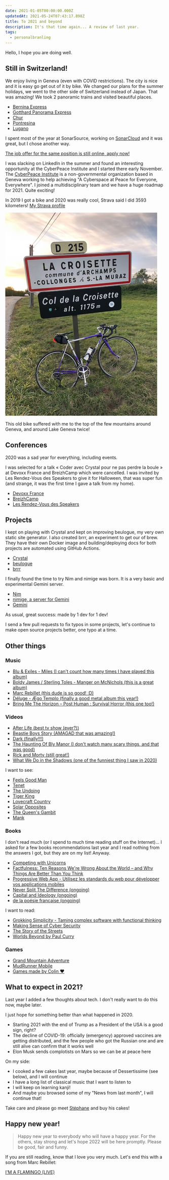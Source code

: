 ```yaml
---
date: 2021-01-05T00:00:00.000Z
updatedAt: 2021-05-24T07:43:17.898Z
title: To 2021 and beyond
description: It's that time again... A review of last year.
tags:
  - personalbranling
---
```


Hello, I hope you are doing well.

## Still in Switzerland!

We enjoy living in Geneva (even with COVID restrictions). The city is nice and it is easy go get out of it by bike. We changed our plans for the summer holidays, we went to the other side of Switzerland instead of Japan. That was amazing! We took 2 panoramic trains and visited beautiful places.

- [Bernina Express](https://www.rhb.ch/en/panoramic-trains/bernina-express)
- [Gotthard Panorama Express](https://www.myswitzerland.com/en/experiences/gotthard-panorama-express/)
- [Chur](https://www.chur.ch/)
- [Pontresina](https://www.pontresina.ch/)
- [Lugano](https://www.lugano.ch/)

I spent most of the year at SonarSource, working on [SonarCloud](https://sonarcloud.io/) and it was great, but I chose another way.

[The job offer for the same position is still online, apply now!](https://www.sonarsource.com/company/jobs/front-sc)

I was slacking on LinkedIn in the summer and found an interesting opportunity at the CyberPeace Institute and I started there early November. The [CyberPeace Institute](https://cyberpeaceinstitute.org/) is a non-governmental organization based in Geneva working to help achieving "A Cyberspace at Peace for Everyone, Everywhere". I joined a multidisciplinary team and we have a huge roadmap for 2021. Quite exciting!

In 2019 I got a bike and 2020 was really cool, Strava said I did 3593 kilometers! [My Strava profile](https://www.strava.com/athletes/45491558)

![My bike at the Col de La Croisette](../../../public/assets/contentful/6LbNdKhwuFnRgwxtO05LG0/bd0ae345d2a5ba850ba271917333fc2c/IMG_4919.jpg)

This old bike suffered with me to the top of the few mountains around Geneva, and around Lake Geneva twice!

## Conferences

2020 was a sad year for everything, including events.

I was selected for a talk « Coder avec Crystal pour ne pas perdre la boule » at Devoxx France and BreizhCamp which were cancelled. I was invited by Les Rendez-Vous des Speakers to give it for Halloween, that was super fun (and strange, it was the first time I gave a talk from my home).

- [Devoxx France](http://devoxx.fr/)
- [BreizhCamp](https://www.breizhcamp.org/)
- [Les Rendez-Vous des Speakers](https://rdv-speakers.fr/)

## Projects

I kept on playing with Crystal and kept on improving beulogue, my very own static site generator. I also created brrr, an experiment to get our of brew. They have their own Docker image and building/deploying docs for both projects are automated using GitHub Actions.

- [Crystal](https://crystal-lang.org/)
- [beulogue](https://github.com/SiegfriedEhret/beulogue/)
- [brrr](https://github.com/nyrst/brrr/)

I finally found the time to try Nim and nimige was born. It is a very basic and experimental Gemini server.

- [Nim](https://nim-lang.org/)
- [nimige, a server for Gemini](https://git.sr.ht/~siegfriedehret/nimige)
- [Gemini](https://gemini.circumlunar.space/)

As usual, great success: made by 1 dev for 1 dev!

I send a few pull requests to fix typos in some projects, let's continue to make open source projects better, one typo at a time.

## Other things

### Music

- [Blu & Exiles - Miles (I can't count how many times I have played this album)](https://bluandexile.bandcamp.com/album/miles)
- [Boldy James / Sterling Toles - Manger on McNichols (this is a great album)](https://sector7grecordings.bandcamp.com/album/manger-on-mcnichols)
- [Marc Rebillet (this dude is so good! :D)](https://www.youtube.com/user/marcrebillet)
- [Déluge - Ægo Templo (finally a good metal album this year!)](https://wearedeluge.bandcamp.com/)
- [Bring Me The Horizon – Post Human : Survival Horror (this one too!)](https://bmthorizon.co/PH.SH/)

### Videos

- [After Life (best tv show (ever?))](https://www.netflix.com/title/80998491)
- [Beastie Boys Story (AMAGAD that was amazing!)](https://tv.apple.com/movie/beastie-boys-story/umc.cmc.6d0mrskjsusw2jd2d228p88c2)
- [Dark (finally!!!)](https://www.netflix.com/title/80100172)
- [The Haunting Of Bly Manor (I don't watch many scary things, and that was good)](https://www.netflix.com/fr/title/81237854)
- [Rick and Morty (still great!)](https://en.wikipedia.org/wiki/Rick_and_Morty)
- [What We Do in the Shadows (one of the funniest thing I saw in 2020)](<https://en.wikipedia.org/wiki/What_We_Do_in_the_Shadows_(TV_series)>)

I want to see:

- [Feels Good Man](https://www.rottentomatoes.com/m/feels_good_man)
- [Tenet](<https://en.wikipedia.org/wiki/Tenet_(film)>)
- [The Undoing](https://www.hbo.com/the-undoing)
- [Tiger King](https://www.netflix.com/title/81115994)
- [Lovecraft Country](<https://en.wikipedia.org/wiki/Lovecraft_Country_(TV_series)>)
- [Solar Opposites](https://en.wikipedia.org/wiki/Solar_Opposites)
- [The Queen's Gambit](https://www.netflix.com/title/80234304)
- [Mank](https://www.mankmovie.com/synopsis/)

### Books

I don't read much (or I spend to much time reading stuff on the Internet)... I asked for a few books recommendations last year and I read nothing from the answers I got, but they are on my list! Anyway.

- [Competing with Unicorns](https://pragprog.com/titles/jragile/competing-with-unicorns/)
- [Factfulness: Ten Reasons We're Wrong About the World – and Why Things Are Better Than You Think](https://en.wikipedia.org/wiki/Factfulness:_Ten_Reasons_We%27re_Wrong_About_the_World_%E2%80%93_and_Why_Things_Are_Better_Than_You_Think)
- [Progressive Web App - Utilisez les standards du web pour développer vos applications mobiles](https://www.editions-eni.fr/livre/progressive-web-app-utilisez-les-standards-du-web-pour-developper-vos-applications-mobiles-9782409026348)
- [Never Split The Difference (ongoing)](https://info.blackswanltd.com/never-split-the-difference)
- [Capital and Ideology (ongoing)](https://en.wikipedia.org/wiki/Capital_and_Ideology)
- [de la poésie française (ongoing)](Anthologie)

I want to read:

- [Grokking Simplicity - Taming complex software with functional thinking](https://www.manning.com/books/grokking-simplicity)
- [Making Sense of Cyber Security](https://www.manning.com/books/making-sense-of-cyber-security)
- [The Story of the Streets](https://www.penguin.com.au/books/the-story-of-the-streets-9781446486733)
- [Worlds Beyond by Paul Curry](https://www.penguinmagic.com/p/6979)

### Games

- [Grand Mountain Adventure](https://www.toppluva.com/GrandMountainAdventure/)
- [MudRunner Mobile](https://www.focus-home.com/en-us/games/mudrunner-mobile)
- [Games made by Colin :heart:](https://colinbellino.itch.io/)

## What to expect in 2021?

Last year I added a few thoughts about tech. I don't really want to do this now, maybe later.

I just hope for something better than what happened in 2020.

- Starting 2021 with the end of Trump as a President of the USA is a good sign, right?
- The decline of COVID-19: officially (emergency) approved vaccines are getting distributed, and the few people who got the Russian one and are still alive can confirm that it works well
- Elon Musk sends complotists on Mars so we can be at peace here

On my side:

- I cooked a few cakes last year, maybe because of Dessertissime (see below), and I will continue
- I have a long list of classical music that I want to listen to
- I will keep on learning kanji!
- And maybe you browsed some of my "News from last month", I will continue that!

Take care and please go meet [Stéphane](https://www.dessertissime.fr/) and buy his cakes!

## Happy new year!

> Happy new year to everybody who will have a happy year. For the others, stay strong and let's hope 2022 will be here promptly. Please be good, fair and funny.

If you are still reading, know that I love you very much. Let's end this with a song from Marc Rebillet:

[I'M A FLAMINGO (LIVE)](https://www.youtube.com/watch?v=6hJv5yBLe9c)
